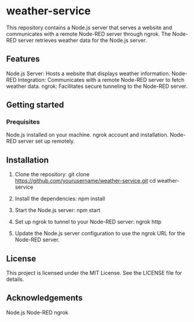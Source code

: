 # weather-service
This repository contains a Node.js server that serves a website and communicates with a remote Node-RED server through ngrok. The Node-RED server retrieves weather data for the Node.js server.

## Features
Node.js Server: Hosts a website that displays weather information.
Node-RED Integration: Communicates with a remote Node-RED server to fetch weather data.
ngrok: Facilitates secure tunneling to the Node-RED server.

## Getting started

### Prequisites

Node.js installed on your machine.
ngrok account and installation.
Node-RED server set up remotely.

## Installation

1. Clone the repository:
git clone https://github.com/yourusername/weather-service.git
cd weather-service

2. Install the dependencies:
npm install

3. Start the Node.js server:
npm start

4. Set up ngrok to tunnel to your Node-RED server:
ngrok http <your-node-red-server-port>

5. Update the Node.js server configuration to use the ngrok URL for the Node-RED server.

## License
This project is licensed under the MIT License. See the LICENSE file for details.

## Acknowledgements
Node.js
Node-RED
ngrok
